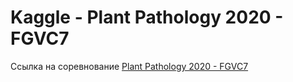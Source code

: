 # Kaggle - Plant Pathology 2020 - FGVC7

Ссылка на соревнование [Plant Pathology 2020 - FGVC7](https://www.kaggle.com/c/plant-pathology-2020-fgvc7)


